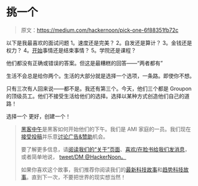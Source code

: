 # 挑一个

> 原文：<https://medium.com/hackernoon/pick-one-6f88351fb72c>

以下是我最喜欢的面试问题
1。速度还是完美？
2。自发还是算计？
3。金钱还是权力？
4。[开始](https://hackernoon.com/tagged/starting)事情还是结束事情？
5。学院还是课程？

他们都没有正确或错误的答案。但这是最糟糕的回答——“两者都有”

生活不会总是给你两个。生活的大部分就是选择一个选项，一条路。即使你不想。

只有三次有人回来说——都不是。我还有第三个。今天，他们三个都是 Groupon 的顶级员工。他们不接受生活给他们的选择。选择以某种方式创造他们自己的道路！

选择一个
更好，创建一个！

> [黑客中午](http://bit.ly/Hackernoon)是黑客如何开始他们的下午。我们是 AMI 家庭的一员。我们现在[接受投稿](http://bit.ly/hackernoonsubmission)并乐意[讨论广告&赞助](mailto:partners@amipublications.com)机会。
> 
> 要了解更多信息，请[阅读我们的“关于”页面](https://goo.gl/4ofytp)、[喜欢/在脸书给我们发消息](http://bit.ly/HackernoonFB)，或者简单地说， [tweet/DM @HackerNoon。](https://goo.gl/k7XYbx)
> 
> 如果你喜欢这个故事，我们推荐你阅读我们的[最新科技故事](http://bit.ly/hackernoonlatestt)和[趋势科技故事](https://hackernoon.com/trending)。直到下一次，不要把世界的现实想当然！